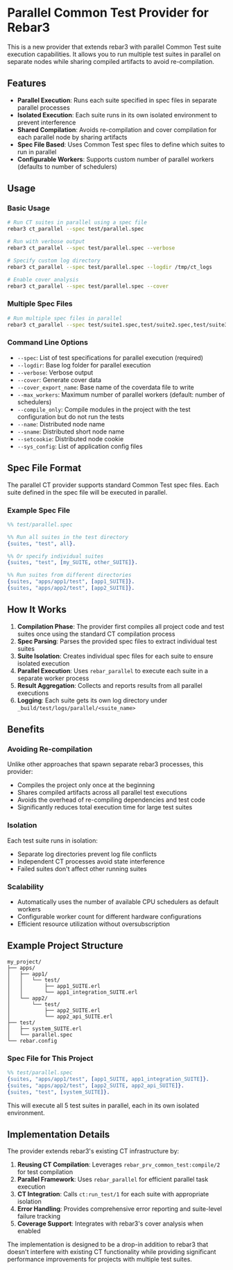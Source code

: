 # Parallel Common Test Provider for Rebar3

This is a new provider that extends rebar3 with parallel Common Test suite execution capabilities. It allows you to run multiple test suites in parallel on separate nodes while sharing compiled artifacts to avoid re-compilation.

## Features

- **Parallel Execution**: Runs each suite specified in spec files in separate parallel processes
- **Isolated Execution**: Each suite runs in its own isolated environment to prevent interference
- **Shared Compilation**: Avoids re-compilation and cover compilation for each parallel node by sharing artifacts
- **Spec File Based**: Uses Common Test spec files to define which suites to run in parallel
- **Configurable Workers**: Supports custom number of parallel workers (defaults to number of schedulers)

## Usage

### Basic Usage

```bash
# Run CT suites in parallel using a spec file
rebar3 ct_parallel --spec test/parallel.spec

# Run with verbose output
rebar3 ct_parallel --spec test/parallel.spec --verbose

# Specify custom log directory
rebar3 ct_parallel --spec test/parallel.spec --logdir /tmp/ct_logs

# Enable cover analysis
rebar3 ct_parallel --spec test/parallel.spec --cover
```

### Multiple Spec Files

```bash
# Run multiple spec files in parallel
rebar3 ct_parallel --spec test/suite1.spec,test/suite2.spec,test/suite3.spec
```

### Command Line Options

- `--spec`: List of test specifications for parallel execution (required)
- `--logdir`: Base log folder for parallel execution
- `--verbose`: Verbose output
- `--cover`: Generate cover data
- `--cover_export_name`: Base name of the coverdata file to write
- `--max_workers`: Maximum number of parallel workers (default: number of schedulers)
- `--compile_only`: Compile modules in the project with the test configuration but do not run the tests
- `--name`: Distributed node name
- `--sname`: Distributed short node name
- `--setcookie`: Distributed node cookie
- `--sys_config`: List of application config files

## Spec File Format

The parallel CT provider supports standard Common Test spec files. Each suite defined in the spec file will be executed in parallel.

### Example Spec File

```erlang
%% test/parallel.spec

%% Run all suites in the test directory
{suites, "test", all}.

%% Or specify individual suites
{suites, "test", [my_SUITE, other_SUITE]}.

%% Run suites from different directories
{suites, "apps/app1/test", [app1_SUITE]}.
{suites, "apps/app2/test", [app2_SUITE]}.
```

## How It Works

1. **Compilation Phase**: The provider first compiles all project code and test suites once using the standard CT compilation process
2. **Spec Parsing**: Parses the provided spec files to extract individual test suites
3. **Suite Isolation**: Creates individual spec files for each suite to ensure isolated execution
4. **Parallel Execution**: Uses `rebar_parallel` to execute each suite in a separate worker process
5. **Result Aggregation**: Collects and reports results from all parallel executions
6. **Logging**: Each suite gets its own log directory under `_build/test/logs/parallel/<suite_name>`

## Benefits

### Avoiding Re-compilation

Unlike other approaches that spawn separate rebar3 processes, this provider:
- Compiles the project only once at the beginning
- Shares compiled artifacts across all parallel test executions
- Avoids the overhead of re-compiling dependencies and test code
- Significantly reduces total execution time for large test suites

### Isolation

Each test suite runs in isolation:
- Separate log directories prevent log file conflicts
- Independent CT processes avoid state interference
- Failed suites don't affect other running suites

### Scalability

- Automatically uses the number of available CPU schedulers as default workers
- Configurable worker count for different hardware configurations
- Efficient resource utilization without oversubscription

## Example Project Structure

```
my_project/
├── apps/
│   ├── app1/
│   │   └── test/
│   │       ├── app1_SUITE.erl
│   │       └── app1_integration_SUITE.erl
│   └── app2/
│       └── test/
│           ├── app2_SUITE.erl
│           └── app2_api_SUITE.erl
├── test/
│   ├── system_SUITE.erl
│   └── parallel.spec
└── rebar.config
```

### Spec File for This Project

```erlang
%% test/parallel.spec
{suites, "apps/app1/test", [app1_SUITE, app1_integration_SUITE]}.
{suites, "apps/app2/test", [app2_SUITE, app2_api_SUITE]}.
{suites, "test", [system_SUITE]}.
```

This will execute all 5 test suites in parallel, each in its own isolated environment.

## Implementation Details

The provider extends rebar3's existing CT infrastructure by:

1. **Reusing CT Compilation**: Leverages `rebar_prv_common_test:compile/2` for test compilation
2. **Parallel Framework**: Uses `rebar_parallel` for efficient parallel task execution
3. **CT Integration**: Calls `ct:run_test/1` for each suite with appropriate isolation
4. **Error Handling**: Provides comprehensive error reporting and suite-level failure tracking
5. **Coverage Support**: Integrates with rebar3's cover analysis when enabled

The implementation is designed to be a drop-in addition to rebar3 that doesn't interfere with existing CT functionality while providing significant performance improvements for projects with multiple test suites.
